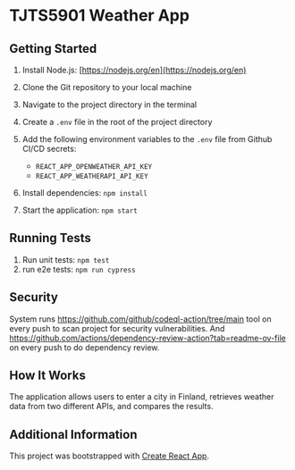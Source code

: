 # TJTS5901 Weather App

## Getting Started

1. Install Node.js: [https://nodejs.org/en](https://nodejs.org/en)
2. Clone the Git repository to your local machine
3. Navigate to the project directory in the terminal
4. Create a `.env` file in the root of the project directory
5. Add the following environment variables to the `.env` file from Github CI/CD secrets:
   - `REACT_APP_OPENWEATHER_API_KEY`
   - `REACT_APP_WEATHERAPI_API_KEY`

6. Install dependencies: `npm install`
7. Start the application: `npm start`

## Running Tests
1. Run unit tests: `npm test`
2. run e2e tests: `npm run cypress`

## Security
System runs https://github.com/github/codeql-action/tree/main tool on every push to scan project for security vulnerabilities.
And https://github.com/actions/dependency-review-action?tab=readme-ov-file on every push to do dependency review.

## How It Works

The application allows users to enter a city in Finland, retrieves weather data from two different APIs, and compares the results.

## Additional Information

This project was bootstrapped with [Create React App](https://github.com/facebook/create-react-app).
